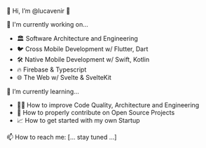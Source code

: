 👋 Hi, I’m @lucavenir 👋

👀 I'm currently working on...
- 🏛️ Software Architecture and Engineering
- 🐦 Cross Mobile Development w/ Flutter, Dart
- 🛠️ Native Mobile Development w/ Swift, Kotlin
- 🔥 Firebase & Typescript
- 🌐 The Web w/ Svelte & SvelteKit

🌱 I’m currently learning...
- 👨‍🔬 How to improve Code Quality, Architecture and Engineering
- 💞️ How to properly contribute on Open Source Projects
- 📈 How to get started with my own Startup


📫 How to reach me: [... stay tuned ...]

<!---
lucavenir/lucavenir is a ✨ special ✨ repository because its `README.md` (this file) appears on your GitHub profile.
You can click the Preview link to take a look at your changes.
--->
